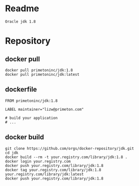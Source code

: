 # Readme

    Oracle jdk 1.8

# Repository

## docker pull

    docker pull primetoninc/jdk:1.8
    docker pull primetoninc/jdk:latest

## dockerfile

    FROM primetoninc/jdk:1.8

    LABEL maintainer="lizw@primeton.com"

    # build your application
    # ...


## docker build
  
    git clone https://github.com/orgs/docker-repository/jdk.git
    cd jdk
    docker build --rm -t your.registry.com/library/jdk:1.8 .
    docker login your.registry.com
    docker push your.registry.com/library/jdk:1.8
    docker tag your.registry.com/library/jdk:1.8 your.registry.com/library/jdk:latest
    docker push your.registry.com/library/jdk:1.8
